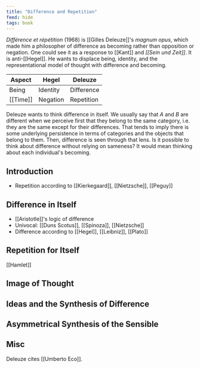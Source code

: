 ```yaml
---
title: "Difference and Repetition"
feed: hide
tags: book
---
```


_Différence et répétition_ (1968) is [[Gilles Deleuze]]'s _magnum opus_, which made him a philosopher of difference as becoming rather than opposition or negation. One could see it as a response to [[Kant]] and _[[Sein und Zeit]]_. It is anti-[[Hegel]]. He wants to displace being, identity, and the representational model of thought with difference and becoming.

|Aspect|Hegel|Deleuze|
|-------|------|--------|
|Being|Identity|Difference
|[[Time]]|Negation|Repetition|

Deleuze wants to think difference in itself. We usually say that _A_ and _B_ are different when we perceive first that they belong to the same category, i.e. they are the same except for their differences. That tends to imply there is some underlying persistence in terms of categories and the objects that belong to them. Then, difference is seen through that lens. Is it possible to think about difference without relying on sameness? It would mean thinking about each individual's becoming.

## Introduction

- Repetition according to [[Kierkegaard]], [[Nietzsche]], [[Peguy]]

## Difference in Itself

- [[Aristotle]]'s logic of difference
- Univocal: [[Duns Scotus]], [[Spinoza]], [[Nietzsche]]
- Difference according to [[Hegel]], [[Leibniz]], [[Plato]]

## Repetition for Itself

[[Hamlet]]

## Image of Thought

## Ideas and the Synthesis of Difference

## Asymmetrical Synthesis of the Sensible

## Misc

Deleuze cites [[Umberto Eco]]. 